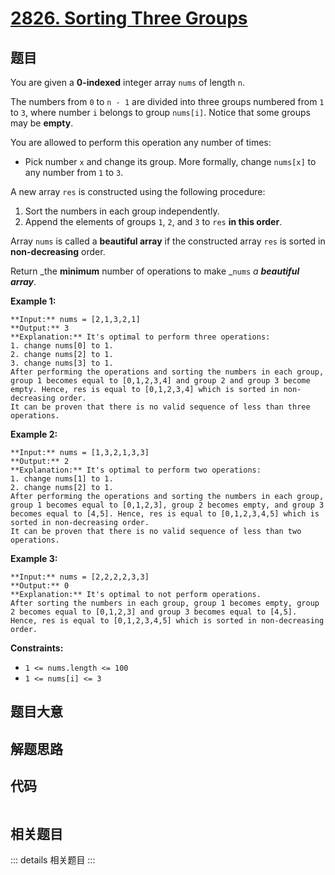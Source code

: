 # [2826. Sorting Three Groups](https://leetcode.com/problems/sorting-three-groups)

## 题目

You are given a **0-indexed** integer array `nums` of length `n`.  
  
The numbers from `0` to `n - 1` are divided into three groups numbered from
`1` to `3`, where number `i` belongs to group `nums[i]`. Notice that some
groups may be **empty**.  
  
You are allowed to perform this operation any number of times:

  * Pick number `x` and change its group. More formally, change `nums[x]` to any number from `1` to `3`.

A new array `res` is constructed using the following procedure:

  1. Sort the numbers in each group independently.
  2. Append the elements of groups `1`, `2`, and `3` to `res` **in this order**.

Array `nums` is called a **beautiful array** if the constructed array `res` is
sorted in **non-decreasing** order.

Return _the **minimum** number of operations to make _`nums` _a **beautiful
array**_.



**Example 1:**

    
    
    **Input:** nums = [2,1,3,2,1]
    **Output:** 3
    **Explanation:** It's optimal to perform three operations:
    1. change nums[0] to 1.
    2. change nums[2] to 1.
    3. change nums[3] to 1.
    After performing the operations and sorting the numbers in each group, group 1 becomes equal to [0,1,2,3,4] and group 2 and group 3 become empty. Hence, res is equal to [0,1,2,3,4] which is sorted in non-decreasing order.
    It can be proven that there is no valid sequence of less than three operations.
    

**Example 2:**

    
    
    **Input:** nums = [1,3,2,1,3,3]
    **Output:** 2
    **Explanation:** It's optimal to perform two operations:
    1. change nums[1] to 1.
    2. change nums[2] to 1.
    After performing the operations and sorting the numbers in each group, group 1 becomes equal to [0,1,2,3], group 2 becomes empty, and group 3 becomes equal to [4,5]. Hence, res is equal to [0,1,2,3,4,5] which is sorted in non-decreasing order.
    It can be proven that there is no valid sequence of less than two operations.
    

**Example 3:**

    
    
    **Input:** nums = [2,2,2,2,3,3]
    **Output:** 0
    **Explanation:** It's optimal to not perform operations.
    After sorting the numbers in each group, group 1 becomes empty, group 2 becomes equal to [0,1,2,3] and group 3 becomes equal to [4,5]. Hence, res is equal to [0,1,2,3,4,5] which is sorted in non-decreasing order.
    



**Constraints:**

  * `1 <= nums.length <= 100`
  * `1 <= nums[i] <= 3`


## 题目大意

## 解题思路

## 代码

```javascript

```

## 相关题目

::: details 相关题目
:::
